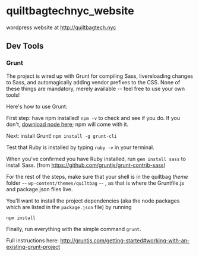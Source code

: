 # quiltbagtechnyc_website
wordpress website at http://quiltbagtech.nyc


## Dev Tools

### Grunt

The project is wired up with Grunt for compiling Sass, livereloading changes to Sass, and automagically adding vendor prefixes to the CSS. None of these things are mandatory, merely available -- feel free to use your own tools!

Here's how to use Grunt:

First step: have npm installed! `npm -v` to check and see if you do.
If you don't, [download node here](https://nodejs.org/); npm will come with it.

Next: install Grunt!
`npm install -g grunt-cli`

Test that Ruby is installed by typing `ruby -v` in your terminal. 

When you've confirmed you have Ruby installed, run `gem install sass` to install Sass. (from https://github.com/gruntjs/grunt-contrib-sass)

For the rest of the steps, make sure that your shell is in the quiltbag _theme_ folder -- `wp-content/themes/quiltbag` -- , as that is where the Gruntfile.js and package.json files live.

You'll want to install the project dependencies (aka the node packages which are listed in the `package.json` file) by running

`npm install` 

Finally, run everything with the simple command `grunt`. 

Full instructions here: http://gruntjs.com/getting-started#working-with-an-existing-grunt-project
